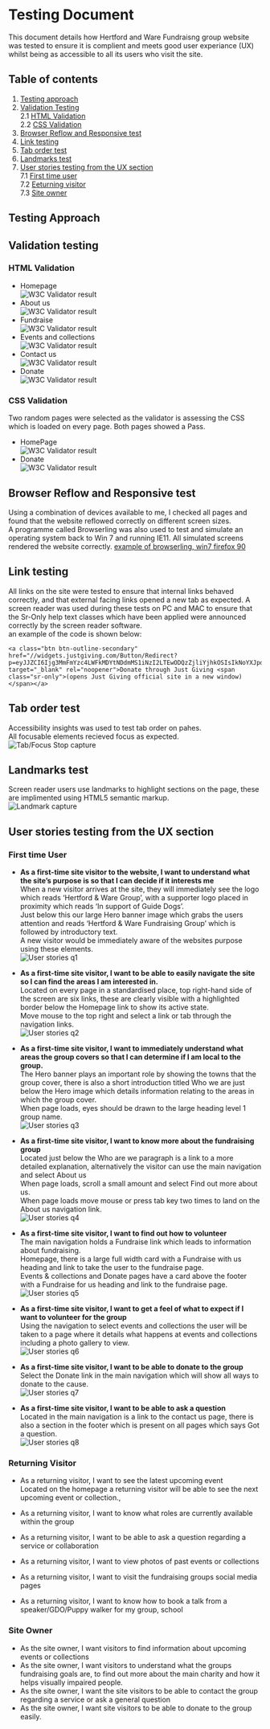 # Testing Document

This document details how Hertford and Ware Fundraisng group website was tested to ensure it is complient and meets good user experiance (UX) whilst being as accessible to all its users who visit the site.

## Table of contents

1. [Testing approach](#testing-approach)  
2. [Validation Testing](#validation-testing)  
    2.1 [HTML Validation](#html-validation)  
    2.2 [CSS Validation](#css-validation)  
3. [Browser Reflow and Responsive test](#browser-reflow-and-responsive-test)  
4. [Link testing](#link-testing)  
5. [Tab order test](#tab-order-test)  
6. [Landmarks test](#landmark-test)  
7. [User stories testing from the UX section](#user-stories-testsing-from-the-ux-section)  
    7.1 [First time user](#first-time-user)  
    7.2 [Eeturning visitor](#returning-visitor)  
    7.3 [Site owner](#site-owner)  




## Testing Approach

## Validation testing
### HTML Validation
-  Homepage  
    ![W3C Validator result](testing-images/validation-html-homepage.png)  
-  About us  
    ![W3C Validator result](testing-images/validation-html-about.png)
-  Fundraise  
    ![W3C Validator result](testing-images/validation-html-fundraise.png)
-  Events and collections  
    ![W3C Validator result](testing-images/validation-html-events-and-collections.png)
-  Contact us  
    ![W3C Validator result](testing-images/validation-html-contact-us.png)
-  Donate  
    ![W3C Validator result](testing-images/validation-html-donate.png)
### CSS Validation
Two random pages were selected as the validator is assessing the CSS which is loaded on every page.
Both pages showed a Pass.
-  HomePage  
    ![W3C Validator result](testing-images/validation-css-homepage.png)
-  Donate  
    ![W3C Validator result](testing-images/validation-css-homepage.png)  

## Browser Reflow and Responsive test
Using a combination of devices available to me, I checked all pages and found that the website reflowed correctly on different screen sizes.  
A programme called Browserling was also used to test and simulate an operating system back to Win 7 and running IE11.
All simulated screens rendered the website correctly. [example of browserling, win7 firefox 90](https://www.browserling.com/browse/win7/firefox90/https://jhodgkins.github.io/MSP1-Fundraising-Group/index.html 
)  
## Link testing
All links on the site were tested to ensure that internal links behaved correctly, and that external facing links opened a new tab as expected.
A screen reader was used during these tests on PC and MAC to ensure that the Sr-Only help text classes which have been applied were announced correctly by the screen reader software.  
an example of the code is shown below:  
```
<a class="btn btn-outline-secondary" href="//widgets.justgiving.com/Button/Redirect?p=eyJJZCI6Ijg3MmFmYzc4LWFkMDYtNDdmMS1iNzI2LTEwODQzZjliYjhkOSIsIkNoYXJpdHlJZCI6MjI2MSwiU2l6ZSI6InMiLCJSZWZlcmVuY2UiOiIiLCJUeXBlIjoiRG9uYXRlIn0=" target="_blank" rel="noopener">Donate through Just Giving <span class="sr-only">(opens Just Giving official site in a new window)</span></a>
```
## Tab order test
Accessibility insights was used to test tab order on pahes.  
All focusable elements recieved focus as expected.  
![Tab/Focus Stop capture](testing-images/tabstop-screencapture.png)

## Landmarks test
Screen reader users use landmarks to highlight sections on the page, these are implimented using HTML5 semantic markup.  
![Landmark capture](testing-images/landmark-regions-screencapture.png)  

## User stories testing from the UX section

### First time User

-  __As a first-time site visitor to the website, I want to understand what the site’s purpose is so that I can decide if it interests me__  
When a new visitor arrives at the site, they will immediately see the logo which reads ‘Hertford & Ware Group’, with a supporter logo placed in proximity which reads ‘In support of Guide Dogs’.  
Just below this our large Hero banner image which grabs the users attention and reads ‘Hertford & Ware Fundraising Group’ which is followed by introductory text.  
A new visitor would be immediately aware of the websites purpose using these elements.  
![User stories q1](testing-images/testimage-hero.png)  

-  __As a first-time site visitor, I want to be able to easily navigate the site so I can find the areas I am interested in.__  
Located on every page in a standardised place, top right-hand side of the screen are six links, these are clearly visible with a highlighted border below the Homepage link to show its active state.  
Move mouse to the top right and select a link or tab through the navigation links.  
![User stories q2](testing-images/testimage-navigation.png)  

-  __As a first-time site visitor, I want to immediately understand what areas the group covers so that I can determine if I am local to the group.__  
The Hero banner plays an important role by showing the towns that the group cover, there is also a short introduction titled Who we are just below the Hero image which details information relating to the areas in which the group cover.  
When page loads, eyes should be drawn to the large heading level 1 group name.  
![User stories q3](testing-images/testimage-hero.png)  

-  __As a first-time site visitor, I want to know more about the fundraising group__  
Located just below the Who are we paragraph is a link to a more detailed explanation, alternatively the visitor can use the main navigation and select About us  
When page loads, scroll a small amount and select Find out more about us.  
When page loads move mouse or press tab key two times to land on the About us navigation link.  
![User stories q4](testing-images/testimage-who-we-are.png)  

-  __As a first-time site visitor, I want to find out how to volunteer__  
The main navigation holds a Fundraise link which leads to information about fundraising.  
Homepage, there is a large full width card with a Fundraise with us heading and link to take the user to the fundraise page.  
Events & collections and Donate pages have a card above the footer with a Fundraise for us heading and link to the fundraise page.  
![User stories q5](testing-images/testimage-fundraise-with-us.png)  

-  __As a first-time site visitor, I want to get a feel of what to expect if I want to volunteer for the group__  
Using the navigation to select events and collections the user will be taken to a page where it details what happens at events and collections including a photo gallery to view.  
![User stories q6](testing-images/testimage-fundraise-page.png)  

-  __As a first-time site visitor, I want to be able to donate to the group__  
Select the Donate link in the main navigation which will show all ways to donate to the cause.  
![User stories q7](testing-images/testimage-donate-page.png)  
 
-  __As a first-time site visitor, I want to be able to ask a question__  
Located in the main navigation is a link to the contact us page, there is also a section in the footer which is present on all pages which says Got a question.  
![User stories q8](testing-images/testimage-got-a-question.png)  

### Returning Visitor
-  As a returning visitor, I want to see the latest upcoming event  
    Located on the homepage a returning visitor will be able to see the next upcoming event or collection.,  

-  As a returning visitor, I want to know what roles are currently available within the group
-  As a returning visitor, I want to be able to ask a question regarding a service or collaboration
-  As a returning visitor, I want to view photos of past events or collections
-  As a returning visitor, I want to visit the fundraising groups social media pages
-  As a returning visitor, I want to know how to book a talk from a speaker/GDO/Puppy walker for my group, school
### Site Owner
-  As the site owner, I want visitors to find information about upcoming events or collections
-  As the site owner, I want visitors to understand what the groups fundraising goals are, to find out more about the main charity and how it helps visually impaired people.
-  As the site owner, I want the site visitors to be able to contact the group regarding a service or ask a general question
-  As the site owner, I want site visitors to be able to donate to the group easily.

